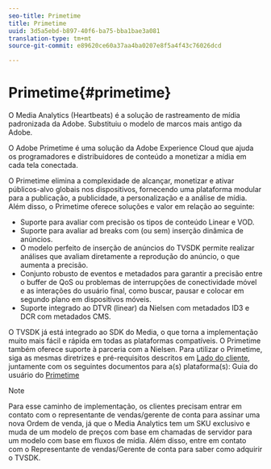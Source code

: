 ```yaml
---
seo-title: Primetime
title: Primetime
uuid: 3d5a5ebd-b897-40f6-ba75-bba1bae3a081
translation-type: tm+mt
source-git-commit: e89620ce60a37aa4ba0207e8f5a4f43c76026dcd

---
```



# Primetime{#primetime}

O Media Analytics (Heartbeats) é a solução de rastreamento de mídia padronizada da Adobe. Substituiu o modelo de marcos mais antigo da Adobe.

O Adobe Primetime é uma solução da Adobe Experience Cloud que ajuda os programadores e distribuidores de conteúdo a monetizar a mídia em cada tela conectada.

O Primetime elimina a complexidade de alcançar, monetizar e ativar públicos-alvo globais nos dispositivos, fornecendo uma plataforma modular para a publicação, a publicidade, a personalização e a análise de mídia. Além disso, o Primetime oferece soluções e valor em relação ao seguinte:

* Suporte para avaliar com precisão os tipos de conteúdo Linear e VOD.
* Suporte para avaliar ad breaks com (ou sem) inserção dinâmica de anúncios.
* O modelo perfeito de inserção de anúncios do TVSDK permite realizar análises que avaliam diretamente a reprodução do anúncio, o que aumenta a precisão.
* Conjunto robusto de eventos e metadados para garantir a precisão entre o buffer de QoS ou problemas de interrupções de conectividade móvel e as interações do usuário final, como buscar, pausar e colocar em segundo plano em dispositivos móveis.
* Suporte integrado ao DTVR (linear) da Nielsen com metadados ID3 e DCR com metadados CMS.

O TVSDK já está integrado ao SDK do Media, o que torna a implementação muito mais fácil e rápida em todas as plataformas compatíveis. O Primetime também oferece suporte à parceria com a Nielsen. Para utilizar o Primetime, siga as mesmas diretrizes e pré-requisitos descritos em  [Lado do cliente](/help/intro-to-ava/implementation-paths/client-side-path.md), juntamente com os seguintes documentos para a(s) plataforma(s): Guia do usuário do [Primetime](https://helpx.adobe.com/primetime/user-guide.html)

>[!NOTE]
>
>Para esse caminho de implementação, os clientes precisam entrar em contato com o representante de vendas/gerente de conta para assinar uma nova Ordem de venda, já que o Media Analytics tem um SKU exclusivo e muda de um modelo de preços com base em chamadas de servidor para um modelo com base em fluxos de mídia. Além disso, entre em contato com o Representante de vendas/Gerente de conta para saber como adquirir o TVSDK.

